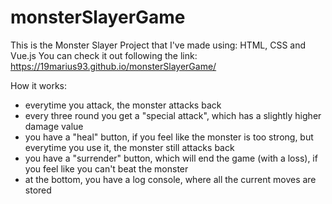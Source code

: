 # monsterSlayerGame
This is the Monster Slayer Project that I've made using: HTML, CSS and Vue.js
You can check it out following the link: https://19marius93.github.io/monsterSlayerGame/

How it works: 
- everytime you attack, the monster attacks back
- every three round you get a "special attack", which has a slightly higher damage value
- you have a "heal" button, if you feel like the monster is too strong, but everytime you use it, the monster still attacks back
- you have a "surrender" button, which will end the game (with a loss), if you feel like you can't beat the monster
- at the bottom, you have a log console, where all the current moves are stored
